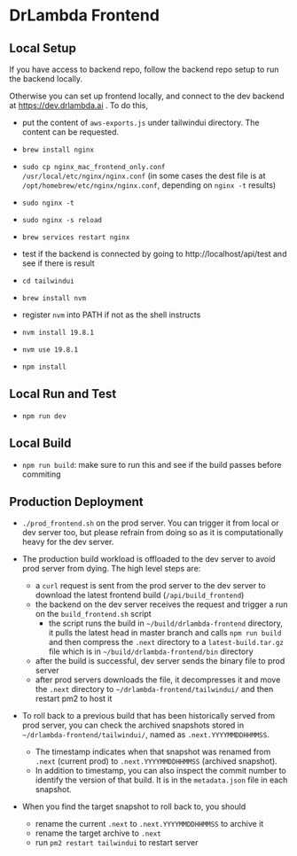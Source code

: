 # DrLambda Frontend 

## Local Setup

If you have access to backend repo, follow the backend repo setup to run the backend locally.

Otherwise you can set up frontend locally, and connect to the dev backend at https://dev.drlambda.ai .
To do this, 
- put the content of `aws-exports.js` under tailwindui directory. The content can be requested. 

- `brew install nginx`
- `sudo cp nginx_mac_frontend_only.conf /usr/local/etc/nginx/nginx.conf` (in some cases the dest file is at `/opt/homebrew/etc/nginx/nginx.conf`, depending on `nginx -t` results)
- `sudo nginx -t`
- `sudo nginx -s reload`
- `brew services restart nginx`
- test if the backend is connected by going to http://localhost/api/test and see if there is result

- `cd tailwindui`
- `brew install nvm`
- register `nvm` into PATH if not as the shell instructs
- `nvm install 19.8.1`
- `nvm use 19.8.1`
- `npm install`


## Local Run and Test
- `npm run dev`

## Local Build
- `npm run build`: make sure to run this and see if the build passes before commiting

## Production Deployment
- `./prod_frontend.sh` on the prod server. You can trigger it from local or dev server too, but please refrain from doing so as it is computationally heavy for the dev server.

- The production build workload is offloaded to the dev server to avoid prod server from dying. The high level steps are:
  - a `curl` request is sent from the prod server to the dev server to download the latest frontend build (`/api/build_frontend`)
  - the backend on the dev server receives the request and trigger a run on the `build_frontend.sh` script
    - the script runs the build in `~/build/drlambda-frontend` directory, it pulls the latest head in master branch and calls `npm run build` and then compress the `.next` directory to a `latest-build.tar.gz` file which is in `~/build/drlambda-frontend/bin` directory
  - after the build is successful, dev server sends the binary file to prod server
  - after prod servers downloads the file, it decompresses it and move the `.next` directory to `~/drlambda-frontend/tailwindui/` and then restart pm2 to host it 

- To roll back to a previous build that has been historically served from prod server, you can check the archived snapshots stored in `~/drlambda-frontend/tailwindui/`, named as `.next.YYYYMMDDHHMMSS`.
  - The timestamp indicates when that snapshot was renamed from `.next` (current prod) to `.next.YYYYMMDDHHMMSS` (archived snapshot).
  - In addition to timestamp, you can also inspect the commit number to identify the version of that build. It is in the `metadata.json` file in each snapshot.
- When you find the target snapshot to roll back to, you should
  - rename the current `.next` to `.next.YYYYMMDDHHMMSS` to archive it
  - rename the target archive to `.next`
  - run `pm2 restart tailwindui` to restart server